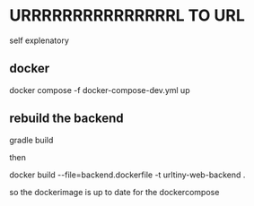 # URRRRRRRRRRRRRRRL TO URL

self explenatory


## docker

docker compose -f docker-compose-dev.yml up

## rebuild the backend

gradle build

then 

docker build --file=backend.dockerfile  -t urltiny-web-backend .

so the dockerimage is up to date for the dockercompose